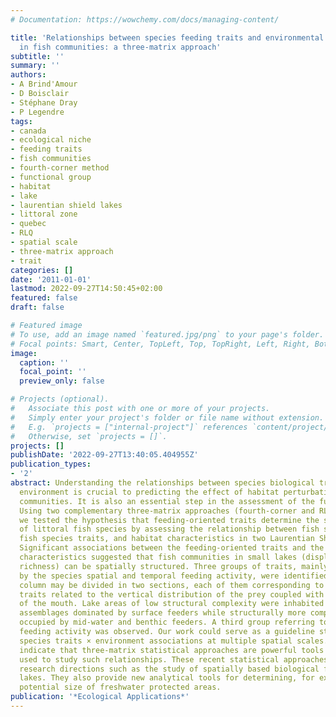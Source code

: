 ```yaml
---
# Documentation: https://wowchemy.com/docs/managing-content/

title: 'Relationships between species feeding traits and environmental conditions
  in fish communities: a three-matrix approach'
subtitle: ''
summary: ''
authors:
- A Brind'Amour
- D Boisclair
- Stéphane Dray
- P Legendre
tags:
- canada
- ecological niche
- feeding traits
- fish communities
- fourth-corner method
- functional group
- habitat
- lake
- laurentian shield lakes
- littoral zone
- quebec
- RLQ
- spatial scale
- three-matrix approach
- trait
categories: []
date: '2011-01-01'
lastmod: 2022-09-27T14:50:45+02:00
featured: false
draft: false

# Featured image
# To use, add an image named `featured.jpg/png` to your page's folder.
# Focal points: Smart, Center, TopLeft, Top, TopRight, Left, Right, BottomLeft, Bottom, BottomRight.
image:
  caption: ''
  focal_point: ''
  preview_only: false

# Projects (optional).
#   Associate this post with one or more of your projects.
#   Simply enter your project's folder or file name without extension.
#   E.g. `projects = ["internal-project"]` references `content/project/deep-learning/index.md`.
#   Otherwise, set `projects = []`.
projects: []
publishDate: '2022-09-27T13:40:05.404955Z'
publication_types:
- '2'
abstract: Understanding the relationships between species biological traits and the
  environment is crucial to predicting the effect of habitat perturbations on fish
  communities. It is also an essential step in the assessment of the functional diversity.
  Using two complementary three-matrix approaches (fourth-corner and RLQ analyses),
  we tested the hypothesis that feeding-oriented traits determine the spatial distributions
  of littoral fish species by assessing the relationship between fish spatial distributions,
  fish species traits, and habitat characteristics in two Laurentian Shield lakes.
  Significant associations between the feeding-oriented traits and the environmental
  characteristics suggested that fish communities in small lakes (displaying low species
  richness) can be spatially structured. Three groups of traits, mainly categorized
  by the species spatial and temporal feeding activity, were identified. The water
  column may be divided in two sections, each of them corresponding to a group of
  traits related to the vertical distribution of the prey coupled with the position
  of the mouth. Lake areas of low structural complexity were inhabited by functional
  assemblages dominated by surface feeders while structurally more complex areas were
  occupied by mid-water and benthic feeders. A third group referring to the time of
  feeding activity was observed. Our work could serve as a guideline study to evaluate
  species traits × environment associations at multiple spatial scales. Our results
  indicate that three-matrix statistical approaches are powerful tools that can be
  used to study such relationships. These recent statistical approaches open up new
  research directions such as the study of spatially based biological functions in
  lakes. They also provide new analytical tools for determining, for example, the
  potential size of freshwater protected areas.
publication: '*Ecological Applications*'
---
```

